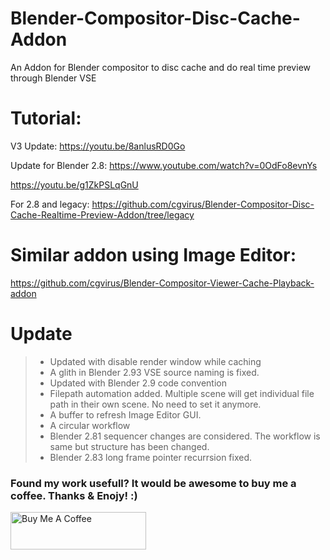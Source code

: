 # Blender-Compositor-Disc-Cache-Addon
An Addon for Blender compositor to disc cache and do real time preview through Blender VSE

# Tutorial: 
V3 Update:
https://youtu.be/8anlusRD0Go

Update for Blender 2.8: 
https://www.youtube.com/watch?v=0OdFo8evnYs

https://youtu.be/g1ZkPSLqGnU

For 2.8 and legacy: https://github.com/cgvirus/Blender-Compositor-Disc-Cache-Realtime-Preview-Addon/tree/legacy

# Similar addon using Image Editor:

https://github.com/cgvirus/Blender-Compositor-Viewer-Cache-Playback-addon

# Update
> - Updated with disable render window while caching
> - A glith in Blender 2.93 VSE source naming is fixed.  
> - Updated with Blender 2.9 code convention
> - Filepath automation added. Multiple scene will get individual file path in their own scene. No need to set it anymore.
> - A buffer to refresh Image Editor GUI.
> - A circular workflow
> - Blender 2.81 sequencer changes are considered. The workflow is same but structure has been changed.
> - Blender 2.83 long frame pointer recurrsion fixed.


### Found my work usefull? It would be awesome to buy me a coffee. Thanks & Enojy! :)

<a href="https://www.buymeacoffee.com/fahadp" target="_blank"><img src="https://cdn.buymeacoffee.com/buttons/v2/default-yellow.png" alt="Buy Me A Coffee" style="height: 60px !important;width: 217px !important;" ></a>
